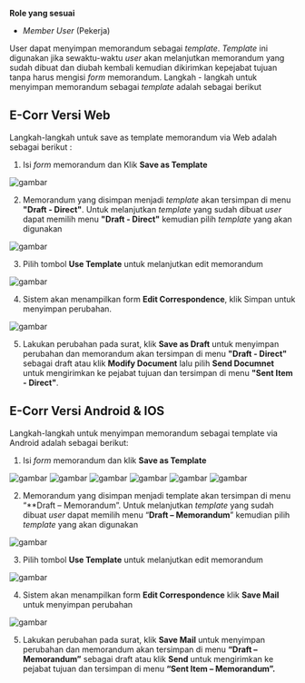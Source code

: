 **Role yang sesuai**

- *Member User* (Pekerja)

User dapat menyimpan memorandum sebagai *template*. *Template* ini digunakan jika sewaktu-waktu *user* akan melanjutkan memorandum yang sudah dibuat dan diubah kembali kemudian dikirimkan kepejabat tujuan tanpa harus mengisi *form* memorandum. Langkah - langkah untuk menyimpan memorandum sebagai *template* adalah sebagai berikut

## **E-Corr Versi Web**

Langkah-langkah untuk save as template memorandum via Web adalah sebagai berikut :

1. Isi *form* memorandum dan Klik **Save as Template**

![gambar](Memorandum/MM_Web/MM-34.png)

2. Memorandum yang disimpan menjadi *template* akan tersimpan di menu **"Draft - Direct"**. Untuk melanjutkan *template* yang sudah dibuat *user* dapat memilih menu **"Draft - Direct"** kemudian pilih *template* yang akan digunakan

![gambar](Memorandum/MM_Web/MM-35.png)

3. Pilih tombol **Use Template** untuk melanjutkan edit memorandum

![gambar](Memorandum/MM_Web/MM-36.png)

4. Sistem akan menampilkan form **Edit Correspondence**, klik Simpan untuk menyimpan perubahan.

![gambar](Memorandum/MM_Web/MM-37.png)

5. Lakukan perubahan pada surat, klik **Save as Draft** untuk menyimpan perubahan dan memorandum akan tersimpan di menu **"Draft - Direct"** sebagai draft atau klik **Modify Document** lalu pilih **Send Documnet** untuk mengirimkan ke pejabat tujuan dan tersimpan di menu **"Sent Item - Direct"**.



## **E-Corr Versi Android & IOS**

Langkah-langkah untuk menyimpan memorandum sebagai template via Android adalah sebagai berikut:

1. Isi _form_ memorandum dan klik **Save as Template**

![gambar](Memorandum/MM_Android/Tempmemo/02MM-31.png) 
![gambar](Memorandum/MM_Android/Tempmemo/02MM-32.png) 
![gambar](Memorandum/MM_Android/Tempmemo/02MM-33.png) 
![gambar](Memorandum/MM_Android/Tempmemo/02MM-34.png)
![gambar](Memorandum/MM_Android/Tempmemo/02MM-35.png)
![gambar](Memorandum/MM_Android/Tempmemo/02MM-36.png)

2. Memorandum yang disimpan menjadi template akan tersimpan di menu “**Draft – Memorandum”. Untuk melanjutkan _template_ yang sudah dibuat _user_ dapat memilih menu “**Draft – Memorandum**” kemudian pilih _template_ yang akan digunakan

![gambar](Memorandum/MM_Android/Tempmemo/02MM-37.png) 

3. Pilih tombol **Use Template** untuk melanjutkan edit memorandum

![gambar](Memorandum/MM_Android/Tempmemo/02MM-38.png)

4. Sistem akan menampilkan form **Edit Correspondence** klik **Save Mail** untuk menyimpan perubahan

![gambar](Memorandum/MM_Android/Tempmemo/02MM-39.png)

5. Lakukan perubahan pada surat, klik **Save Mail** untuk menyimpan perubahan dan memorandum akan tersimpan di menu **“Draft – Memorandum”** sebagai draft atau klik **Send** untuk mengirimkan ke pejabat tujuan dan tersimpan di menu **“Sent Item – Memorandum”.**
